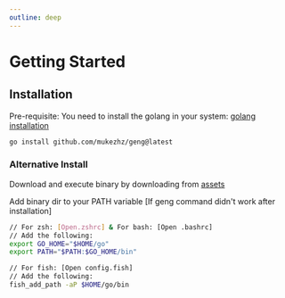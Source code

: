 ```yaml
---
outline: deep
---
```


# Getting Started

## Installation

Pre-requisite: You need to install the golang in your system: [golang installation](https://go.dev/doc/install)

```bash
go install github.com/mukezhz/geng@latest
```

### Alternative Install

Download and execute binary by downloading from [assets](https://github.com/mukezhz/geng/releases)

Add binary dir to your PATH variable [If geng command didn't work after installation]

```bash
// For zsh: [Open.zshrc] & For bash: [Open .bashrc]
// Add the following:
export GO_HOME="$HOME/go"
export PATH="$PATH:$GO_HOME/bin"

// For fish: [Open config.fish]
// Add the following:
fish_add_path -aP $HOME/go/bin
```
